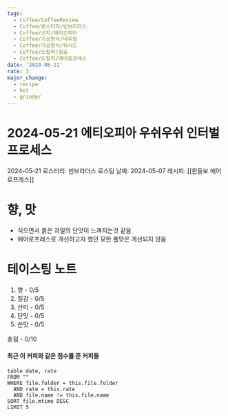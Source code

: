 ```yaml
---
tags:
  - Coffee/CoffeeReview
  - Coffee/로스터리/빈브라더스
  - Coffee/산지/에티오피아
  - Coffee/가공방식/내추럴
  - Coffee/가공방식/워시드
  - Coffee/드립퍼/침출
  - Coffee/드립퍼/에어로프레스
date: '2024-05-21'
rate: 3
major_change:
  - recipe
  - hot
  - grinder
---
```

# 2024-05-21 에티오피아 우쉬우쉬 인터벌 프로세스
2024-05-21
로스터리: 빈브라더스
로스팅 날짜: 2024-05-07
레시피: [[윈들보 에어로프레스]]
# 향, 맛

- 식으면서 붉은 과일의 단맛이 느껴지는것 같음
- 에어로프레스로 개선하고자 했던 묘한 풀맛은 개선되지 않음
# 테이스팅 노트
1. 향 - 0/5
2. 질감 - 0/5
3. 산미 - 0/5
4. 단맛 - 0/5
5. 쓴맛 - 0/5

총점 - 0/10


#### 최근 이 커피와 같은 점수를 준 커피들
```dataview
table date, rate
FROM ""
WHERE file.folder = this.file.folder
  AND rate = this.rate
  AND file.name != this.file.name
SORT file.mtime DESC
LIMIT 5
```
